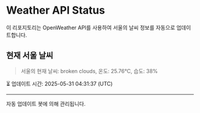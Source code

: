 
# Weather API Status

이 리포지토리는 OpenWeather API를 사용하여 서울의 날씨 정보를 자동으로 업데이트합니다.

## 현재 서울 날씨
> 서울의 현재 날씨: broken clouds, 온도: 25.76°C, 습도: 38%

⏳ 업데이트 시간: 2025-05-31 04:31:37 (UTC)

---
자동 업데이트 봇에 의해 관리됩니다.
